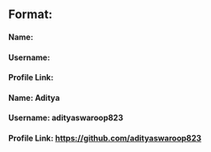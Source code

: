 ## Format:
#### Name:
#### Username:
#### Profile Link:
#### Name: Aditya 
#### Username: adityaswaroop823
#### Profile Link: https://github.com/adityaswaroop823
